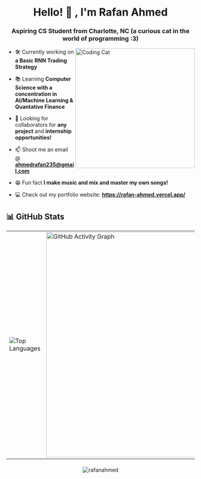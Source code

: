 <h1 align="center">Hello! 👋 , I'm Rafan Ahmed</h1>
<h3 align="center">Aspiring CS Student from Charlotte, NC (a curious cat in the world of programming :3)</h3>
<img align="right" alt="Coding Cat" width="319" src="https://rafanahmed.github.io/rafanahmed/assets/coding-cat.gif" />




- 🛠️ Currently working on **a Basic RNN Trading Strategy**

- 📚 Learning **Computer Science with a concentration in AI/Machine Learning & Quantative Finance**

- 🤝 Looking for collaborators for **any project** and **internship opportunities!**

- 📫 Shoot me an email @ **ahmedrafan235@gmail.com**

- 😁 Fun fact **I make music and mix and master my own songs!**

- 💻 Check out my portfolio website: **https://rafan-ahmed.vercel.app/**


## 📊 GitHub Stats
<div align="center">

<table>
  <tr>
    <td>
      <img src="https://github-readme-stats.vercel.app/api/top-langs/?username=rafanahmed&theme=github_dark&hide_border=true&langs_count=4" alt="Top Languages"/>
    </td>
    <td>
      <img src="https://github-readme-activity-graph.vercel.app/graph?username=rafanahmed&hide_border=true&area_color=ff5e99&line=ffa07a&point=ffcc70&bg_color=0d1117&color=ffffff" alt="GitHub Activity Graph" width="600px"/>
    </td>
  </tr>
</table>

</div>








<div align="center" style="margin-top: 20px;">
  <img src="https://komarev.com/ghpvc/?username=rafanahmed&label=Profile%20views&color=0e75b6&style=flat" alt="rafanahmed" />
</div>






